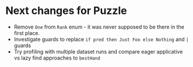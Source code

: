 # Next changes for Puzzle

- Remove `One` from `Rank` enum - it was never supposed to be there in the first place.
- Investigate guards to replace `if pred then Just Foo else Nothing` and `|` guards
- Try profiling with multiple dataset runs and compare eager applicative vs lazy find approaches to `bestHand`